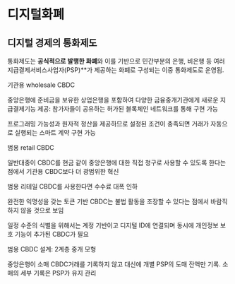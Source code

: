 # 디지털화폐

## 디지털 경제의 통화제도

통화제도는 **공식적으로 발행한 화폐**와 이를 기반으로 민간부분의 은행, 비은행 등 여러 지급결제서비스사업자(PSP)**가 제공하는 화폐로 구성되는 이중 통화제도로 운영됨.

기관용 wholesale CBDC

중앙은행에 준비금을 보유한 상업은행을 포함하여 다양한 금융중개기관에게 새로운 지급결제기능 제공: 참가자들이 공유하는 허가된 블록체인 네트워크를 통해 구현 가능

프로그래밍 가능성과 원자적 정산을 제공하므로 설정된 조건이 충족되면 거래가 자동으로 실행되는 스마트 계약 구현 가능

범용 retail CBDC

일반대중이 CBDC를 현금 같이 중앙은행에 대한 직접 청구로 사용할 수 있도록 한다는 점에서 기관용 CBDC보다 더 광범위한 혁신

범용 리테일 CBDC를 사용한다면 수수료 대폭 인하

완전한 익명성을 갖는 토큰 기반 CBDC는 불법 활동을 조장할 수 있다는 점에서 바람직하지 않을 것으로 보임

일정 수준의 식별을 위해서는 계정 기반이고 디지털 ID에 연결되며 동시에 개인정보 보호 기능이 추가된 CBDC가 필요

범용 CBDC 설계: 2계층 중개 모형

중앙은행이 소매 CBDC거래를 기록하지 않고 대신에 개별 PSP의 도매 잔액만 기록. 소매의 세부 기록은 PSP가 유지 관리
